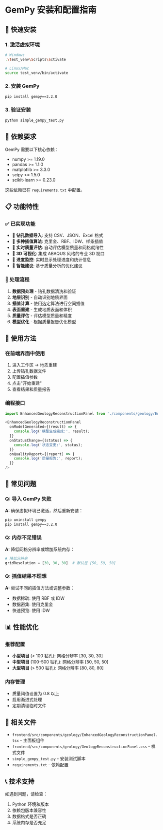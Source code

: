 # GemPy 安装和配置指南

## 🚀 快速安装

### 1. 激活虚拟环境
```bash
# Windows
.\test_venv\Scripts\activate

# Linux/Mac
source test_venv/bin/activate
```

### 2. 安装 GemPy
```bash
pip install gempy==3.2.0
```

### 3. 验证安装
```bash
python simple_gempy_test.py
```

## 🔧 依赖要求

GemPy 需要以下核心依赖：
- numpy >= 1.19.0
- pandas >= 1.1.0
- matplotlib >= 3.3.0
- scipy >= 1.5.0
- scikit-learn >= 0.23.0

这些依赖已在 `requirements.txt` 中配置。

## 📋 功能特性

### ✅ 已实现功能
- 🔹 **钻孔数据导入**: 支持 CSV、JSON、Excel 格式
- 🔹 **多种插值算法**: 克里金、RBF、IDW、样条插值
- 🔹 **实时质量评估**: 自动评估模型质量和网格就绪性
- 🔹 **3D 可视化**: 集成 ABAQUS 风格的专业 3D 视口
- 🔹 **进度监控**: 实时显示处理进度和统计信息
- 🔹 **智能建议**: 基于质量分析的优化建议

### 🔄 处理流程
1. **数据预处理** - 钻孔数据清洗和验证
2. **地层识别** - 自动识别地质界面
3. **插值计算** - 使用选定算法进行空间插值
4. **表面重建** - 生成地质表面和体积
5. **质量评估** - 评估模型质量和精度
6. **模型优化** - 根据质量报告优化模型

## 🎯 使用方法

### 在前端界面中使用
1. 进入工作区 → 地质重建
2. 上传钻孔数据文件
3. 配置插值参数
4. 点击"开始重建"
5. 查看结果和质量报告

### 编程接口
```typescript
import EnhancedGeologyReconstructionPanel from './components/geology/EnhancedGeologyReconstructionPanel';

<EnhancedGeologyReconstructionPanel 
  onModelGenerated={(result) => {
    console.log('模型生成完成:', result);
  }}
  onStatusChange={(status) => {
    console.log('状态变更:', status);
  }}
  onQualityReport={(report) => {
    console.log('质量报告:', report);
  }}
/>
```

## 🐛 常见问题

### Q: 导入 GemPy 失败
**A:** 确保虚拟环境已激活，然后重新安装：
```bash
pip uninstall gempy
pip install gempy==3.2.0
```

### Q: 内存不足错误
**A:** 降低网格分辨率或增加系统内存：
```python
# 降低分辨率
gridResolution = [30, 30, 30]  # 默认是 [50, 50, 50]
```

### Q: 插值结果不理想
**A:** 尝试不同的插值方法或调整参数：
- 数据稀疏: 使用 RBF 或 IDW
- 数据密集: 使用克里金
- 快速预览: 使用 IDW

## 📊 性能优化

### 推荐配置
- **小型项目** (< 100 钻孔): 网格分辨率 [30, 30, 30]
- **中型项目** (100-500 钻孔): 网格分辨率 [50, 50, 50]  
- **大型项目** (> 500 钻孔): 网格分辨率 [80, 80, 80]

### 内存管理
- 质量阈值设置为 0.8 以上
- 启用渐进式处理
- 定期清理临时文件

## 🔗 相关文件

- `frontend/src/components/geology/EnhancedGeologyReconstructionPanel.tsx` - 主面板组件
- `frontend/src/components/geology/GeologyReconstructionPanel.css` - 样式文件
- `simple_gempy_test.py` - 安装测试脚本
- `requirements.txt` - 依赖配置

## 📞 技术支持

如遇到问题，请检查：
1. Python 环境和版本
2. 依赖包版本兼容性
3. 数据格式是否正确
4. 系统内存是否充足